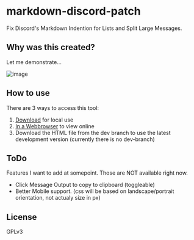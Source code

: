 # markdown-discord-patch
Fix Discord's Markdown Indention for Lists and Split Large Messages.

## Why was this created?
Let me demonstrate...

![image](https://github.com/Lopolin-LP/markdown-discord-patch/assets/82715586/b4441e4e-b3db-400c-978a-adaf391855a6)

## How to use
There are 3 ways to access this tool:
1. [Download](https://lopolin-lp.github.io/markdown-discord-patch/markdown-discord-patch.html) for local use
2. [In a Webbrowser](https://lopolin-lp.github.io/markdown-discord-patch/markdown-discord-patch.html) to view online
3. Download the HTML file from the dev branch to use the latest development version (currently there is no dev-branch)

## ToDo
Features I want to add at somepoint. Those are NOT available right now.
- Click Message Output to copy to clipboard (toggleable)
- Better Mobile support. (css will be based on landscape/portrait orientation, not actualy size in px)

## License
GPLv3
